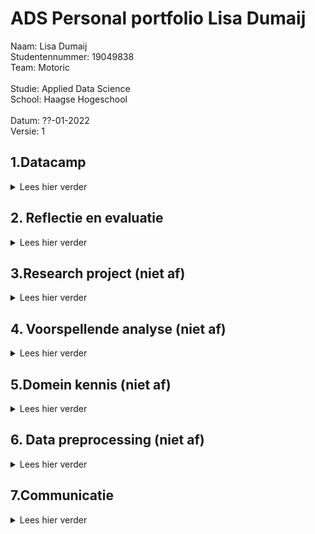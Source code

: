 # ADS Personal portfolio Lisa Dumaij
Naam:               Lisa Dumaij <br />
Studentennummer:    19049838 <br />
Team:               Motoric <br />
<br />
Studie:             Applied Data Science <br />
School:             Haagse Hogeschool <br />
<br />
Datum:              ??-01-2022 <br />
Versie:             1 <br />


## 1.Datacamp
<details>
  <summary> Lees hier verder </summary>
  <br />
In deze minor heb ik gebruik gemaakt van het programma DataCamp. Dit was niet de eerste keer dat ik DataCamp heb gebruikt, ik heb dit programma vorig jaar ook gebruikt voor mijn opleiding technische bedrijfskunde. Hierdoor was er soms een overlapping tussen de cursussen die ik moest doen voor deze minor. Omdat ik sommige cursussen al eerder had gedaan kreeg ik de punten er niet voor als ik deze opnieuw deed. Ook waren deze punten niet te zien op de Leaderboard. Wel verder ze als voltooid afgevinkt in de lijst. Deze zijn hieronder in de map foto’s toegevoegd.
  <br />
  <br />
  <details>
  <summary> foto's van cursussen</summary>
<img width="1111" alt="Schermafbeelding 2021-12-18 om 14 41 58" src="https://user-images.githubusercontent.com/91061840/146643266-81b24bfa-6433-47be-98f6-033e42aebe0b.png">
<img width="1116" alt="Schermafbeelding 2021-12-18 om 14 43 49" src="https://user-images.githubusercontent.com/91061840/146643281-e1ae4215-ed82-4144-9f92-695c5c9a5293.png">
<img width="1113" alt="Schermafbeelding 2021-12-18 om 14 44 13" src="https://user-images.githubusercontent.com/91061840/146643284-62f24e7b-ae9a-468e-9858-cb126609fd19.png">

  </details> 
  <br /> 
  <details>
    <br />
  <summary>Samenvatting ervaringen per cursus</summary>
  <details>
  <summary>1.1 Introduction to Python</summary>
    Doordat ik deze cursus al eerder had gedaan, was deze voor mij relatief eenvoudig. Het was fijn om deze cursus als opfriscursus te gebruiken. Het was namelijk een half jaar geleden dat ik eenmalig python had gebruikt, hierdoor was het een beetje had weggevaagd.
    </details>
  <details>
  <summary>1.2 Intermediate Python </summary>
    Deze opleiding had ik ook al eerder gedaan. Ik vond het leuk om in het eerste hoofdstuk weer plots te maken. Vorig jaar vond ik het maken van datavisualisaties een van de leukste onderwerpen en in deze cursus kwam dat even terug. Ook dit hoofdstuk ging vrij snel. In het tweede hoofdstuk werd de import van CSV besproken. Deze code heb ik later ook gebruikt voor het project, zie als voorbeeld de link hieronder . De laatste hoofdstukken waren al wat ingewikkelder, loops vond ik vorig jaar ook al ingewikkeld.
  <br />  
    https://github.com/lisadumay/ADS_Lisa_Dumaij/blob/main/notebooks/Pipeline%20Lisa.ipynb
      </details>
  <details>
  <summary>1.3 Python Data Science toolbox </summary>
    Ik vond het eerste deel van de data science-toolbox ingewikkeld, omdat ik het onderwerp niet helemaal begreep, dus ik zocht video's op YouTube op voor aanvullende uitleg. Daarnaast hield ik de slides naast de opdracht. Hierdoor kon ik terugkijken op hoe ze het in de video hadden gedaan. Dit maakte de stof wat overzichtelijker. Ik vond het tweede deel van deze cursus makkelijker, ik begreep de stof redelijk goed en ging er sneller door dan de cursus ervoor. Ik heb echter ook wel eens de slides bij deze cursus erbij gehouden om in de video terug te kijken hoe het ging.
      </details>
  <details>
  <summary>1.4 Statistical Thinking in Python </summary>
    Ik vond deze cursus erg interessant. Ik heb veel statistiek op mijn opleiding, maar had dit nog nooit in Python gedaan. Ik vond deze combinatie erg leuk, waardoor ik het gevoel had dat ik de cursus snel had afgerond. Ik begreep de statistiek erachter waardoor de stappen in python ook voor mij logisch waren.
      </details>
  <details>
  <summary>1.5 Supervised Learning with scikit-learn </summary>
    Van deze cursus heb ik de code gebruikt om je dataset op te splitsen in trein, test, validatieset. Daarnaast heb ik samen met Mustafa en individueel gewerkt aan een Lasso model. Ik gebruikte ook het schalen van de gegevens in het project. Deze cursus was ook nieuw voor mij, alles wat ik in deze cursus had geleerd was nieuw voor mij, het kunnen toepassen in het project in combinatie met de lessen zorgde ervoor dat ik het beter begreep. De toepassingen van deze cursus is terug te vinden in de link hieronder. 
 <br />     https://github.com/lisadumay/ADS_Lisa_Dumaij/blob/main/notebooks/Lasso.ipynb 
    </details>
  <details>
  <summary>1.6 Introduction to Data Visualization with Matplotlib </summary>
    Datavisualisatie was tot nu toe een van mijn sterke punten in python, wat deze cursus voor mij gemakkelijk maakte. Daarnaast had ik deze cursus al gedaan en ging mijn vorige ervaring met Python vooral over het maken van de visualisaties. Na deze cursus was ik bezig met het maken van verschillende visualisaties voor het project. Deze is te vinden in de link hieronder . Ik vond deze cursus interessant voor al het aanpassen van de grafieken qua kleuren en assen.
     <br /> 
 https://github.com/lisadumay/ADS_Lisa_Dumaij/blob/main/notebooks/visualisaties.ipynb
     </details>
  <details>
  <summary>1.7 Linear Classifiers in Python </summary>
    Net als bij statistical thinking vond ik het leuk om de statistiek toe te passen met Python. Doordat ik de theorie erachter begreep lukte het mij beter om de cursus te volgen. Echter bleef af en toe de toepassing met Python een ingewikkelde stap voor mij.
      </details>
  <details>
  <summary>1.8 Model Validation in Python </summary>
    Deze cursus verliep voor mij soepel. Ik begreep de code erachter en waarom ik de stappen moest doen. Echter hield ik wel af en toe de slides erbij als een reminder hoe ik de stappen moest doen. 
      </details>
  <details>
  <summary>1.9 Data Manipulation with pandas </summary>
    Het was een interessante cursus die ik later in het project kon toepassen. Aan het begin verliep de cursus goed en kon ik de soepel doorheen lopen. Echter na de tweede subhoofdstuk werd het moeilijker en ging ik vaker de presentaties terugkijken. 
      </details>
  <details>
  <summary>1.10 Cleaning Data in Python </summary>
    Deze cursus verliep soepel doordat ik deze cursus al eerder had uitgevoerd en toe had gepast in mijn vorige python ervaring. Ook tijdens het huidige project heb ik deze technieken toegepast zoals te zien is in de link hieronder.
    <br />  https://github.com/lisadumay/ADS_Lisa_Dumaij/blob/main/notebooks/Data%20cleaning.ipynb
      </details>
  <details>
  <summary>1.11 Exploratory Data Analysis in Python </summary>
    Deze cursus verliep voor mij soepel. Ik begreep de code erachter en waarom ik de stappen moest doen.
      </details>
  <details>
  <summary>1.12 Manipulating Time Series Data in Python </summary>
    Deze cursus was minder relevant voor mij omdat mijn project: ‘Motoric’ niet over time series gaat. Echter heb ik wel vaak te maken gehad met time series in mijn studie. 
      </details>
  <details>
  <summary>1.13 Machine Learning for Time Series Data in Python </summary>
    Deze cursus verliep voor mij soepel. Ik begreep de code erachter en waarom ik de stappen moest doen. Echter hield ik wel af en toe de slides erbij als een reminder hoe ik de stappen moest doen. 
     </details>
 <details>
  <summary>1.14 Time Series Analysis in Python </summary>
    Deze cursus was minder relevant voor mij omdat mijn project: ‘Motoric’ niet over time series gaat. Echter heb ik wel vaak te maken gehad met time series in mijn studie. Echter dan minder in python maar vooral de statistieke kant ervan. Het was interessant om te leren hoe dit ook toegepast kan worden in Python.
     </details>
<details>
  <summary>1.15 Joining Data with pandas </summary>
    Voor mij was dit de leukste cursus van alle cursussen in Python. Zelf had ik al een grote interesse in SQL, hierbij kon ik dit combineren met Python. Ik had dit vorig jaar al geprobeerd in mijn vorige studie echter was dit toen niet gelukt. Dit jaar heb ik het daarom weer geprobeerd en lukte het wel. Een voorbeeld hiervan is te zien in de link hieronder.
      <br /> 
 https://github.com/lisadumay/ADS_Lisa_Dumaij/blob/main/notebooks/Pipeline2.ipynb
     </details>
  </details>
</details>

## 2. Reflectie en evaluatie
<details>
  <summary> Lees hier verder </summary>
  <br />
  In dit hoofdstuk reflecteer en evalueer ik terug op het afgelopen half jaar. Het hoofdstuk is opgedeeld in drie subhoofdstukken: eigen contributie, leerdoelen en de evaluatie van het project. Voor het reflecteren is de STARR methode gebruikt.
  <br />
  <br />
  <details>
  <summary>2.1 Eigen contributie</summary>
    Situatie: Voor mijn minor heb ik een project gedaan met vijf medestudenten. Ons project heet motoric en gaat over het voorspellen van motorische achterstand bij kinderen. Het project valt onder een groter project genaamd Start(V)aardig. Mijn opgestelde doelen voor dit project:<br />
-	Even grootte contributie leveren als mijn medegenoten;<br />
-	Mijn ervaringen van mijn studie meebrengen in dit project.<br />
    <br />
Taak: Halverwege van het project kreeg ik indirect de rol als projectleider deze had ik ook voor mij andere project. Door deze rol op mij te nemen kon ik zelf de taken verdelen en inplannen. Dit gaf mij de ruimte om de taken eerlijk te verdelen en zo te plannen dat de werklast voor ieder gelijk was. Mijn ervaring heb ik bij deze rol ook meegenomen. Vanuit mijn studie hebben wij geleerd dat het maken van een planning essentieel is, daarnaast moet je gebruik maken van elkaar kwaliteiten. Tot slot valt of staat het onderzoek met de inleiding en onderzoeksvraag. 
    <br /> 
    <br />
Actie: Het verdelen en plannen van taken deed ik op twee manieren. Aan het begin maakte ik een schema met welke hoofdtaken er waren en welke sub taken er vervolgens onder vielen.  Daarna verdeelde we de sub taken mondeling en plaatste ik deze op het scrumboord (planning is te zien in 3.4). Hierbij werd er gelet op dat de werklast ongeveer gelijk was. Door aan het begin een gesprek met de opdrachtgever aan te gaan kon de aanleiding van het project gedefinieerd worden. Ook gaf dit ons meer tijd om bij twijfel deze nog met de opdrachtgever te bespreken voordat wij bijvoorbeeld ‘een foute keuze’ hadden gemaakt. Daarnaast hebben wij meerdere malen gebrainstormd over de hoofdvraag, daarnaast hebben wij dit besproken met de docenten en de opdrachtgever.
    <br /> 
    <br />
Resultaten: Het heeft deels gewerkt, ik merkte dat de planning voor duidelijkheid en structuur zorgde in de groep. Ditzelfde geldt van het van tevoren opstellen van een inleiding, hierdoor wist iedereen wat er met het onderzoek bereikt moest worden en zorgde dit daarmee ook voor duidelijkheid. Wel merkte ik dat er vaak van de planning afgeweken werd, het toezicht op de planning zou daarom de volgende keer strakker mogen. De werklasten waren in dit project gelijk. 
    <br /> 
    <br />
Reflectie: Beide doelen zijn in dit project bereikt, ik ben daarom ook tevreden met de resultaten. Wel heb ik geleerd dat het houden van de planning toch meer gehandhaafd moet worden de volgende keer.  Het scrum boord zou ik in volgende projecten weer gebruiken. Ik merkte dat dit structuur en duidelijkheid gaf. Hetzelfde geldt voor de scrumsessies.

  </details>
  <details>
  <summary>2.2 Leerdoelen</summary>
Situatie: Tijdens deze minor heb ik mij zowel gefocust op mijn interpersoonlijke vaardigheden als mij (verder) ontwikkelen in mijn vaardigheden in Data science. Deze keuze heb ik gemaakt, omdat ik bij mijn vorige projecten merkte dat ik vaak mijzelf overal verantwoordelijk voor voelde waardoor ik alle taken zelf ging uitvoeren in plaats van deze verdelen. Daarbij loop ik tijdens deze studie een ander project waardoor ik ook geen tijd heb om extra taken op mij te nemen. Daarnaast heb ik hiervoor bij mijn studie nog nooit data science gehad.  Ik heb hiervoor alleen maar visualisaties gemaakt in Python. Daarom had ik de volgende doelen opgesteld:<br />
-	Geen taken overnemen van anderen;<br />
-	Meer ervaring op doen in Data Science;<br />
    <br />
Taak: Halverwege van het project kreeg ik indirect de rol als projectleider deze had ik ook voor mij andere project. Door deze rol op mij te nemen kon ik zelf de taken verdelen en inplannen. Dit gaf mij de ruimte om de taken eerlijk te verdelen en zo te plannen dat de werklast voor ieder gelijk was. De taak om meer ervaring op te doen in Data science was simpel. Nu ik eigenlijk nog geen ervaring gaven alleen al de lessen mij meer kennis over Data Science. Daarnaast zou ik deze ook kunnen toepassen in het project wat ik uitvoerde. Tot slot heb ik voor het project zelf ook literatuuronderzoek gedaan. Door deze taken verbreed ik mijn kennis over Data Science en pas ik deze direct toe.
   <br /> 
    <br />
    Actie: Het verdelen en plannen van taken deed ik op twee manieren. Aan het begin maakte ik een schema met welke hoofdtaken er waren en welke sub taken er vervolgens onder vielen. Voor de planning gebruikte ik de theorie van Brownlee (zie domein kennis hfd 5) hierdoor verbrede ik ook gelijk mijn kennis in Data Science. Daarna verdeelde we de sub taken mondeling en plaatste ik deze op het scrumboord (planning is te zien in 3.4). 
 Voor de ervaring heb ik bijna alle lessen bijgewoond (door ziekte kon ik niet altijd aanwezig zijn). Omdat de lessen voor mij soms moeilijk te begrijpen waren, heb ik na de les artikelen gezocht over dit onderwerp. Zo kon ik de theorie achter het onderwerp beter begrijpen. Vaak heb ik de codes met een teamlid geschreven. Dit deed ik omdat ik moeite had met het coderen. 
   <br /> 
    <br />
    Resultaten: De taak om geen taken over te nemen en mij minder verantwoordelijk voelen heb ik voor mijn gevoel niet gehaald. Ik heb toch vaak extra taken op mij genomen en kon het project niet loslaten. Ook als ik mij op het andere project moest focussen bleef dit project in mijn hoofd hangen. Dit heb ik uiteindelijk ook zelf gemerkt doordat mij overspannenheid erger werd en mijn concentratie afnam. Mijn doel om meer ervaring op te doen in data science heb ik volledig behaald. Door extra informatie op te zoeken begreep ik de theorie er achter veel beter. Dit hielp mij tevens naast het coderen ook bij het schrijven van het rapport. Door samen te werken met iemand kon ik leren van hun manier van coderen. Ik merkte namelijk dat mijn manier eenvoudig was maar ook langdradig in tegenstelling tot sommige teamgenoten. Hierdoor kon ik van hun leren hoe ik op een efficiëntere manier dezelfde taak kon uitvoeren.
   <br /> 
    <br />
    Reflectie: Ik heb geleerd dat ik nog meer mijn eigen grenzen moet stellen. Vaak ging ik hier toch (onbewust) overheen. Toch ben ik blij met mijn resultaten, ik heb geleerd dat het stellen van grenzen nog belangrijker is dan ik dacht. In mijn aankomende stage ga ik deze begrenzing ook meenemen. Door voor mijzelf tijden te geven om wel en niet aan het project te werken, maar ook om mijzelf de rust te geven als ik dat nodig heb. Tot slot ben ik zeer blij in wat ik heb bereikt in mijn ontwikkeling in data science. Ik vind data science zeer interessant en hoop dit ook later te kunnen toepassen in latere projecten.

  </details>
  <details>
  <summary>2.3 Evaluatie van groepsproject</summary>
   Situatie: Voor mijn minor heb ik een project gedaan met vijf medestudenten. Ons project heet motoric en gaat over het voorspellen van motorische achterstand bij kinderen. Het project valt onder een groter project genaamd Start(V)aardig. Onze doelen waren:<br />
-	Het maken van een goedwerkend voorspellingsmodel;<br />
    <br />
Taak: Onze taken waren een onderzoek artikel schrijven over onze bevindingen. Deze bevindingen bestonden uit de keuzes van outliers handling, imputatie en modelkeuze. Hiermee wilde wij de opdrachtgever toelichten waarom wij welke keuze wij hebben gemaakt. Daarnaast hebben alle opties ook zelf getest zodat het beste model uitgekozen kon worden. 
   <br /> 
    <br />
    Actie: Door de taken in teams van twee te verdelen konden we zowel parallel te werk gaan, maar hadden we ook een sparpartner als je er niet uitkwam. Twee weten immers meer dan één. Dit was ideaal gezien het aantal opties wij hadden. Daarbij hadden Joep en ik minder ervaring met Python. Door een sparpartner toe te voegen kon het werk sneller uitgevoerd worden en was de kwaliteit hoger dan als wij dit niet hadden gedaan. 
   <br /> 
    <br />
    Resultaten: De resultaten waren tegenvallend. De modellen voorspelden alleen maar 1 in plaats van dat deze gedistribueerd waren over 1 en 0. Hoewel er dus verschillende opties geprobeerd zijn heeft dit toch niet geholpen om het resultaat te verbeteren. Hierdoor is het doel om een goedwerkend model te maken niet gehaald. Gedeeltelijk is dit te verwijten aan de beschikbare data, deze was te gering. Ook waren wij te laat begonnen met het opstellen van een planning. Hierdoor wist in het begin niet iedereen waar hij/zij aan toe was en was er onduidelijk over wat er gedaan moest worden. Dit zorgde voor vertraging in het proces. Daarnaast hield niet iedereen zich aan de deadlines, waardoor er weinig tijd over was voor het finetunen van het model en het afschrijven van het onderzoek artikel.
   <br /> 
    <br />
    Reflectie: Volgende keer zou ik direct beginnen met het opstellen van een planning. Hierdoor weet iedereen welke taken er zijn en waar er naartoe wordt gewerkt. Daarbij zou het probleem van het tekort aan data eerder gezien worden en konden hier maatregelen tegen genomen kunnen worden. Toch ben ik redelijk tevreden met het resultaat. Dit omdat wij toch meerdere oplossingen geprobeerd hebben en onze best gedaan hebben. De essentie wat ik heb geleerd is ook dat soms een onverwacht resultaat ook een resultaat is. Zoals in het doel te zien is wilde ik een goedwerkend voorspellingsmodel hebben. Echter hield ik hier niet rekening mee dat een antwoord als er is geen goed voorspellend model hiervoor, ook een goed antwoord kan zijn. Dit zou ik de volgende keer wel meenemen in mijn projecten. 
  </details>
</details>

## 3.Research project (niet af)
<details>
  <summary> Lees hier verder </summary>
  In dit hoofdstuk ....
  <br />
    <br />
  <details>
  <summary>3.1 Taak definitie </summary>
De hieronder opgestelde probleemstelling, doelstelling en vraagstelling is opgesteld met de van Meertens & Steenbergen (2018)
     <br />
    <br />
Probleemstelling:  <br />
Uit onderzoek van SIA is gebleken dat kinderen al op jonge leeftijd lichamelijk actief zijn, vanwege de fysieke, emotionele, sociale en persoonlijke waarde van sport en bewegen voor kinderen.  Het is daarom belangrijk om motorische achterstanden al op jonge leeftijd te ontdekken. Het is echter nog niet duidelijk welke kinderen het grootste risico lopen om een motorische achterstand te krijgen of te ontwikkelen, en welke kenmerken de grootste impact hebben op de motorische vaardigheidsontwikkeling.
     <br />
    <br />
Doelstelling: <br />
    Het op 12 januari opleveren van een voorspellingsmodel voor de motoriek van kinderen tussen 4 en 6.
     <br />
    <br />
Vraagstelling: <br />
“Hoe kan data science worden gebruikt om te voorspellen of een kind een jaar later kans heeft om een motorische achterstand te ontwikkelen?”
     <br />
    <br />
De hoofdvraag bestaat uit de volgende deelvragen:
- Welke biologische en socio-demografische variabelen hebben invloed op de motorische ontwikkeling van kinderen?
- Welk model heeft het laagste percentage fout-negatieven?
- Welke biologische en socio-demografische kenmerken hebben de grootste invloed op het model?
- Welke kenmerken hebben de kinderen met een motorische achterstand gemeen?
 <br />
    <br />
Literatuur <br />
Meertens, E., & Steenbergen, E. (2018). Onderzoek doen! https://blackboard.hhs.nl/bbcswebdav/pid-3327820-dt-content-rid-29819196_2/courses/TBK-PRH1-16-2021/TBK-PRH1-16-2020_ImportedContent_20200827125140/Onderzoek%20doen.pdf
        </details>
  <details>
  <summary>3.2 Evaluatie (moet nog) </summary>
 blabla
    </details>
  <details>
 <summary>3.3 Conclusie (moet nog) </summary>
 blabla
    </details>
  <details>
 <summary>3.4 Planning </summary>
 Planning is altijd al een van mijn sterke punten geweest. Deze periode deed ik twee projecten te gelijker tijd hierdoor was planning essentieel. Naast dat ik alle meetings in een agenda heb staan heb ik ook een to do lijst per dag. Hierdoor weet ik precies wat ik elke dag moet doen. Daarbij hebben we dagelijks scrum sessie gehad met het team van ongeveer 15 minuten. Waarin we de taken verdeelde en/of de voortgang van de taken besproken. Tevens heb ik vaak de taken in de planner van team Motoric gezet en deze ook verdeeld.
[zie hier de planning] (https://tasks.office.com/DeHaagseHogeschool.onmicrosoft.com/nl-nl/Home/Planner#/plantaskboard?groupId=786800fb-0bab-470c-b770-bb6975403c41&planId=9Jb-xUUDp0Gu_F2YlVNn2ZYAAPLf)
Daarnaast heb ik ook figuren gemaakt om de stappen die in het proces gedaan moeten worden te weergeven. Een voorbeeld hiervan is hieronder te zien.
<img width="454" alt="image" src="https://user-images.githubusercontent.com/91061840/148651844-2394ba6b-108c-4ea8-aa3a-29a7ca526f05.png">
    </details>
  </details>
  
## 4. Voorspellende analyse (niet af)
<details>
  <summary> Lees hier verder </summary>
  <br />
  <details>
  <summary>4.1 Selecteren van modellen (niet)</summary>
    blabla
  </details>
  <details>
  <summary>4.2 Een model configureren (niet)</summary>
  blabla
  </details>
  <details>
  <summary>4.3 Model trainen (niet)</summary>
  blabla
  </details>
  <details>
  <summary>4.4 Evalueren model (niet)</summary>
   blabla
  </details>
  <details>
  <summary>4.5 Visualiseren (niet) </summary>
bla bla
  </details>
</details>  
  
## 5.Domein kennis (niet af)
<details>
  <summary> Lees hier verder </summary>
  <br />
  In dit hoofdstuk wordt mijn domein kennis besproken. Het hoofdstuk is opgedeeld in 3 hoofdstukken die alle bronnen bevatten over bepaalde onderwerpen, de reden waarom ik deze heb gebruikt en wat ik van de bronnen heb geleerd.
   <br />
   <br />
  <details>
  <summary>5.1 Introductie vakgebied (niet) </summary>
bla bla
  </details>

 <details>
  <summary>5.2 Literatuuronderzoek (niet) </summary>
   blabla

  </details>

 <details>
  <summary>5.3 Uitleg van terminologie, jargon en definities </summary>
blabla
  </details>
  
 </details>
  
</details>

## 6. Data preprocessing (niet af)
<details>
  <summary> Lees hier verder </summary>
  <br />
  <details>
  <summary>6.1 Data exploratie (niet)</summary>
    blabla
  </details>
  <details>
  <summary>6.2 Data schoonmaken (niet)</summary>
  Voor het schoonmaken van de data heb ik de theorie van Brownlee (2020) gebruikt. Deze theorie beschrijft het voorbereiden van de data voor machine learning. Machine learning gebruiken wij voor dit project vandaar de keuze. De theorie split de data cleaning op in drie: basics, outliers en missing. Hierin heb ik de volgende stappen genomen:
    <br />
    <br />
Basis <br />
    <br />
- Identificeer kolommen die een enkele waarde bevatten: als een kenmerk slechts één type variabele bevat, wordt gezegd dat het een nulvariantievoorspeller is. Dit komt omdat er geen variatie is. Het achterhalen van deze nulvariantievoorspeller kan worden gedaan door middel van de unieke functie van Numpy. Dan kunnen deze rijen worden verwijderd (Kuhn & Johnson, 2019).<br />
- Identificeer rijen die dubbele gegevens bevatten: als er rijen met dubbele waarden in de gegevens zijn, kan dit misleidend zijn voor de modelevaluatie, of ze kunnen nutteloos zijn. De dubbele rijen kunnen worden gevonden door de functie Panda's gedupliceerd (). Aangezien de gegevens zich al in de voltooide dataset bevinden, is het niet nodig om beide te bewaren. Een van de waarden kan dus worden verwijderd (Kazil & Jarmul, 2016).<br />
- Pas het formaat van de opgenomen datums aan: Als er datums zijn die verschillende formaten hebben, moeten deze worden aangepast tot één coherent formaat, zodat bijvoorbeeld gegevensvergelijking mogelijk is tussen die specifieke gegevens. Daarom moet worden ingesteld welk formaat voor datums zal worden gebruikt. Als het gekozen formaat punten moet gebruiken, moeten datums met schuine strepen of koppeltekens worden gewijzigd. Daarnaast moet de volgorde van "dd-mm-jj" worden ingesteld op één samenhangend formaat en worden aangepast in de datums die nog niet voor dat formaat gelden. Deze wijzigingen zullen er ook toe bijdragen dat de datumgegevens leesbaarder worden. <br />
- Verwijder kinderen zonder bepaalde leeftijd of geboortedatum of een lagere of hogere leeftijd dan die van belang is voor de voorspelling: Alleen kinderen in de leeftijd van 4 tot 6 jaar zijn relevant voor de voorspelling. Daarom moeten alle kinderen die lager of ouder zijn dan die leeftijd uit de dataset worden verwijderd. Ook kinderen die geen leeftijdsindicatie hebben en geen geboortedatum hebben, moeten ook worden verwijderd, omdat hun leeftijd op die manier niet bekend is en niet van belang is voor de voorspelling.<br />
- Verwijder alle strings in gegevens: gegevens van belang zijn getallen, die handig zijn om een voorspelling te maken. Daarom zijn tekst, of liever strings, minder nuttig en moeten ze over het algemeen uit de dataset worden verwijderd, vooral als de tekst slechts een opmerking is.<br />
- Verwijder basiskolommen uit de T1-gegevens die identiek zijn aan dezelfde kolommen in de T0-gegevens: Bij het samenvoegen van gegevens moet aandacht worden besteed aan kolommen die mogelijk geheel identiek zijn, waardoor het zinloos is om ze twee keer op te nemen in de uiteindelijke gegevensset. Bij het vergelijken van de T0- en T1-data valt op dat de kolommen Respondentnummer, Geslacht_x, Postcode en Geboortedatum in beide datasets identiek zijn, wat betekent dat de kolommen uit de tweede dataset kunnen worden geschrapt om die kolommen slechts één keer op te nemen in de uiteindelijke dataset.<br />
    <br />
    <br />
uitschieters<br />
    <br />
- Identificatie en verwijdering van uitbijters: een uitbijter kan worden gedefinieerd als een meet- of invoerfout, gegevenscorruptie of een echte uitbijterwaarneming. De methoden die in dit project zullen worden gebruikt:<br />
o Strings verwijderen: Voor dit onderzoek zijn alleen numerieke getallen van belang. Dus als er een string in een kolom staat, kan deze waarde worden verwijderd. In de dataset zijn alleen numerieke kolommen, maar er waren verschillende benaderingen voor het omgaan met ontbrekende gegevens. Bijvoorbeeld kinderen die hun waargenomen motorische competentie niet wilden invullen. Een benadering is om de kolommen gewoon leeg te laten en een andere is het invullen van een string zoals een "x" of "?". Deze letter of niet-numerieke waarde kan niet worden geconverteerd naar een getal, dus het moet worden verwijderd en de kolom moet leeg blijven (met een "NaN" -waarde). Anders kan de kolom niet worden geconverteerd naar een numerieke kolom en verwerkt de modelvoorspelling de waarde als een tekenreeks in plaats van een categorische numerieke waarde, zodat dit kan leiden tot voorspellingsfouten.<br />
o Methode voor gemiddelde en standaarddeviatie: deze methode voor het detecteren van uitbijters is een eenvoudige benadering en gebruikt het gemiddelde en de standaarddeviatie van een kolom. Als een waarde kleiner is dan het verschil van het gemiddelde en de standaarddeviatie of als een waarde groter is dan de som van het gemiddelde en de standaarddeviatie, dan is het een uitbijter en moet deze worden verwijderd.
Value > Mean + standard deviation  OR  value < mean – standard deviation <br />
o Interkwartielafstandsmethode: Deze methode kan worden gebruikt door de vragenlijst van de ouders en de tests omdat in beide gevallen de waarde tussen nul en vijf moet liggen. Als de een waarde is die niet tussen die getallen ligt, is dit een uitbijter.
De interkwartielafstandsmethode verdeelt de gegevens in kwartielen. Het 25e percentiel, 50e percentiel, 75e percentiel en 100e percentiel. Voor detectie van uitbijters moet de middelste 50% worden berekend en alles daaronder (onder het 25e percentiel) en alles daarboven (boven het 75e percentiel) zijn uitbijters die kunnen worden verwijderd. De middelste 50% kan worden berekend met deze formule:
IQR = Q3(75th percentile) – Q1(25th percentile) <br />
    <br />
    <br />
Missend<br />
    <br />
-	Markering: de lege cellen kunnen worden opgehaald met de functie isnull (). Een optie die kan worden geïmplementeerd, is het verwijderen van de kolom of rij. De keuze voor het verwijderen van een kolom of rij hangt af van waar de waarden ontbreken. Als er veel waarden in één kolom ontbreken, kan de kolom worden verwijderd. Als er veel variabelen in een rij ontbreken, is de keuze om deze te verwijderen en niet de kolom. Een andere manier om met de lege cellen om te gaan is door imputatie.<br />
-	Imputatie: Er zijn verschillende benaderingen voor imputatie.<br />
o KNN Imputatie: KNN staat voor de k-Nearest Neighbours methode en wordt gebruikt voor het imputeren van de data. Het is al gebouwd in Scikit-Learn en berekent het gemiddelde van de naaste buren. Hoeveel naaste buren het algoritme moet gebruiken, wordt gespecificeerd door de parameter n_neighbours (standaard = 5). Maar voor deze imputatiemethode moeten categorische of stringkenmerken worden gecodeerd. Dit kan worden gedaan door de ingebouwde functie get_dummies () van panda te gebruiken of door de ingebouwde encoder van Scikit-learns te gebruiken. Voor dit voorbeeld wordt de LabelEncoder gebruikt omdat in de dataset notities in de vorm van zinnen (strings) staan.<br />
o Imputeren met mediaan en gemiddelde: Het gebruik van mediaan en gemiddelde om gegevens toe te rekenen is een statistische benadering van gegevensimputatie. Daarvoor wordt de mediaan en het gemiddelde berekend voor een specifieke kolom die geïmputeerd moet worden. De ontbrekende waarden in die kolom worden vervolgens gevuld met het eerder berekende gemiddelde en de mediaan.<br />
<br />
    <br />
De technieken die hierboven staan heb ik ook (deels) toegepast in mijn notebooks, de notebooks zijn:
Pipeline lisa; hierin heb ik grotendeels de code zelf geschreven echter heb ik ook soms die van een ander gebruikt. Dat staat er dan ook bij. Link: <br />
    https://github.com/lisadumay/ADS_Lisa_Dumaij/blob/main/notebooks/Pipeline%20Lisa.ipynb 
    <br />
    <br />
Pipeline 2: geldt hetzelfde als Pipeline lisa. Link: https://github.com/lisadumay/ADS_Lisa_Dumaij/blob/main/notebooks/Pipeline2.ipynb 
    <br />
    <br />
Cleaning: Deze heb ik samen met Yuliya geschreven. Link: https://github.com/lisadumay/ADS_Lisa_Dumaij/blob/main/notebooks/Data%20cleaning.ipynb 
<br />
    <br />
Ander gebruikte theorieën voor dit onderwerp:
    <br />
    <br />
Brownlee, J. (2020a). Data Preparation of Machine Learning. Jason Brownlee.
    <br />
Data Preparation for Machine Learning | DataRobot Artificial Intelligence Wiki. (2021, 3 december). DataRobot 
<br />
AI Cloud. Geraadpleegd op 17 december 2021, van https://www.datarobot.com/wiki/data-preparation/
<br />
Kim, J. K., & Fiorillo, C. D. (2017). Theory of optimal balance predicts and explains the amplitude and decay time of synaptic inhibition. Nature Communications, 8(1). https://doi.org/10.1038/ncomms14566
<br />
Matthes, E. (2018). Crash Course programmeren in Python : projectgericht leren programmeren. Visual Steps TM.
<br />
  </details>
  <details>
  <summary>6.3 Data voorbeiding (niet)</summary>
   blabla
  </details>
  <details>
  <summary>6.4 Data uitleg</summary>
   In dit project is er gebruik gemaakt van gestructureerde data. De data bestaan uit de gegevens die verschaft zijn door de opdrachtgever en data vanuit CBS.  De gegevens van de opdrachtgever bestaan uit: de competentie, motivatie, perceptie, BMI en de ouders vragenlijst. 
    <br />
   <br />
De motivatie, perceptie en een gedeelte van de ouders vragenlijst bestaat uit gecategoriseerde data (ordinale schaal). De kinderen konden kiezen tussen vier opties om hun motivatie, en perceptie te weergeven. In de vragenlijst konden ouders vaak kiezen uit verschillende antwoorden (meerkeuze vragen). Het andere deel van de vragenlijst, de BMI en de CBS vallen onder een ratio schaal, er is sprake van numerieke gegevens. 
    <br />
   <br />
Tot slot bestaat de gegevens zowel uit kwalitatieve als kwantitatieve data. De dataset bestaat uit 1704 rijen (kinderen) en 188 kolommen (features en einddoel variabel).
        <br />
   <br />
    Link: https://github.com/lisadumay/ADS_Lisa_Dumaij/blob/main/data/total.csv 

  </details>
  <details>
  <summary>6.5 Data visualisatie (niet)</summary>
bla bla
  </details>
</details>

## 7.Communicatie
<details>
  <summary> Lees hier verder </summary>
 In dit hoofdstuk wordt mijn bijdragen aan de communicatie tijdens dit project besproken. Het hoofdstuk is opgedeeld in twee subhoofdstukken: presentaties en rapport 
      <br />
     <br />
<details>
  <summary>7.1 Presentaties </summary>
  Ik heb in totaal vier verschillende presentaties gedaan: twee internal en twee external. Het moeilijke aan de presentaties vond het communiceren in het Engels. Engels is niet mijn sterkste vak daarnaast als ik zenuwachtig word vergeet ik soms mijn tekst. Doordat het in het Engels was, was het ook moeilijker voor mij om mij te herpakken.  <br />
 <br />
Voor al mijn gegeven presentaties heb ik zelf de PowerPoint slides gemaakt. Hierbij had ik soms help van Yuliya of Joost. Daarnaast heb ik voor elke presentatie bullet points opzet deze zijn in het bestand terug te vinden: <br /> 
  https://github.com/lisadumay/ADS_Lisa_Dumaij/blob/main/presentaties/Bullet%20points%20presentations.docx
<br /> 
  <br /> 
De data van mijn presentaties met de daarbijhorende PowerPoints zijn: <br />
  10 oktober External: https://github.com/lisadumay/ADS_Lisa_Dumaij/blob/main/presentaties/External%20presentation%20motoric%201.pptx <br /> 
  25 oktober Internal: https://github.com/lisadumay/ADS_Lisa_Dumaij/blob/main/presentaties/Internal%20presentation%204%20(lay%20out).pptx <br />
  22 november Internal: https://github.com/lisadumay/ADS_Lisa_Dumaij/blob/main/presentaties/Internal%20presentation%207.pptx <br />
  10 december External: https://github.com/lisadumay/ADS_Lisa_Dumaij/blob/main/presentaties/External%20presentation%20motoric%203.pptx <br />
  
  </details>
<details>
  
  <summary>7.2 Paper </summary>
  Voor het rapport heb ik de volgende taken gedaan:
De layout: Samen met Yuliya heb ik de lay out gedaan. Aan het begin was deze anders, echter doordat het de layout van een onderzoekrapport was in plaats van een artikel hebben we deze later verandert. Hiervoor heb ik de bronnen (Perner, 2004) en (Wrtinig a Research article, 2015). Deze bronnen zijn aan het einde toegevoegd.<br /> 
  <br /> 
De introductie: Ik heb de introductie geschreven doormiddel van informatie die verschaft was door de opdrachtgever, maar ook door het onderzoek van SIA. Daarnaast heb ik de hoofdvraag verzonnen die ook voor het onderzoek gebruikt wordt en heb ik samen met Yuliya en Joep de deelvragen opgesteld. <br /> 
  <br /> 
Voor de matrials en methods heb ik de Data cleaning, correlation, balance and scale, feature selection, validation en evaluation geschreven. Hiervoor heb ik verscheidende theorieën gebruikt zoals het boek Brownlee (2020) voor de data cleaning, tevens heb ik deze ook gebruikt voor mijn code. Maar ook Buijs (2017) voor de correlaties en een onderzoek artikel van Novakovic (2017) voor de validatie en evaluatie.<br /> 
  <br /> 
Tot slot heb ik samen met Yuliya de resultaten geschreven, die uit de code waren voorgekomen.<br /> 
  <br /> 
Literatuur<br /> 
  <br /> 
Brownlee, J. (2020a). Data Preparation of Machine Learning. Jason Brownlee. <br /> 
  <br /> 
Buijs, A. (2017). Statistiek om mee te werken (10de editie). Noordhoff.<br /> 
  <br /> 
Novakovic, J. D. J., Veljovic, A., Ilic, S. S., Papic, Z., & Tomovic, M. (2017). Evaluation of Classification Models in Machine Learning. UAV. Retrieved December 1, 2021, from https://uav.ro/applications/se/journal/index.php/TAMCS/article/view/158/126<br /> 
  <br /> 
Perneger, T. V. (2004). Writing a research article: advice to beginners. International Journal for Quality in Health Care, 16(3), 191–192. https://doi.org/10.1093/intqhc/mzh053 <br /> 
  <br /> 
Sia. (2019). Aanvraagformulier RAAK-PRO Start (V)aardig -2018. Nationaal Regieorgaan Praktijkgericht Onderzoek SIA.<br /> 
  <br /> 
Writing a Research Article. (2015). Advances in Neonatal Care, 15(3), 159–161. https://doi.org/10.1097/anc.0000000000000203

  </details>
    </details>
  

